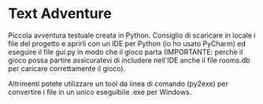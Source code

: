 # Text Adventure
Piccola avventura testuale creata in Python.
Consiglio di scaricare in locale i file del progetto e aprirli con un IDE per Python (io ho usato PyCharm) ed eseguire il file gui.py in modo che il gioco parta (IMPORTANTE: perchè il gioco possa partire assicuratevi di includere nell'IDE anche il file rooms.db per caricare correttamente il gioco).

Altrimenti potete utilizzare un tool da linea di comando (py2exe) per convertire i file in un unico eseguibile .exe per Windows.

